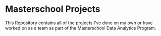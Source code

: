 # Masterschool Projects
This Repository contains all of the projects I've done on my own or have worked on as a team as part of the Masterschool Data Analytics Program.
